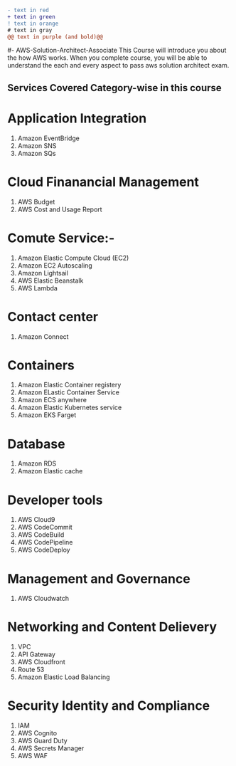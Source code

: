 ```diff
- text in red
+ text in green
! text in orange
# text in gray
@@ text in purple (and bold)@@
```



#- AWS-Solution-Architect-Associate
This Course will introduce you about the how AWS works.
When you complete course, you will be able to understand the each and every aspect to pass aws solution architect exam.

## Services Covered Category-wise in this course ##

# Application Integration
1. Amazon EventBridge
2. Amazon SNS
3. Amazon SQs

# Cloud Finanancial Management
1. AWS Budget
2. AWS Cost and Usage Report


# Comute Service:- 
1. Amazon Elastic Compute Cloud (EC2)
2. Amazon EC2 Autoscaling
3. Amazon Lightsail
4. AWS Elastic Beanstalk
5. AWS Lambda

# Contact center
1. Amazon Connect

# Containers
1. Amazon Elastic Container registery
2. Amazon ELastic Container Service
3. Amazon ECS anywhere
4. Amazon Elastic Kubernetes service
5. Amazon EKS Farget

# Database 
1. Amazon RDS
2. Amazon Elastic cache

# Developer tools
1. AWS Cloud9
2. AWS CodeCommit
3. AWS CodeBuild
4. AWS CodePipeline
5. AWS CodeDeploy

# Management and Governance
1. AWS Cloudwatch

# Networking and Content Delievery
1. VPC 
2. API Gateway
3. AWS Cloudfront
4. Route 53
5. Amazon Elastic Load Balancing

# Security Identity and Compliance
1. IAM
2. AWS Cognito
3. AWS Guard Duty
4. AWS Secrets Manager
5. AWS WAF








